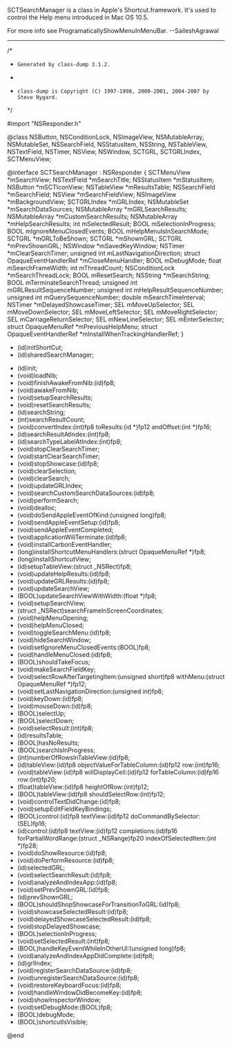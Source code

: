 SCTSearchManager is a class in Apple's Shortcut.framework. It's used to control the Help menu introduced in Mac OS 10.5.

For more info see ProgramaticallyShowMenuInMenuBar. --SaileshAgrawal

----

    
/*
 *     Generated by class-dump 3.1.2.
 *
 *     class-dump is Copyright (C) 1997-1998, 2000-2001, 2004-2007 by Steve Nygard.
 */

#import "NSResponder.h"

@class NSButton, NSConditionLock, NSImageView, NSMutableArray, NSMutableSet, NSSearchField, NSStatusItem, NSString, NSTableView, NSTextField, NSTimer, NSView, NSWindow, SCTGRL, SCTGRLIndex, SCTMenuView;

@interface SCTSearchManager : NSResponder
{
    SCTMenuView *mSearchView;
    NSTextField *mSearchTitle;
    NSStatusItem *mStatusItem;
    NSButton *mSCTIconView;
    NSTableView *mResultsTable;
    NSSearchField *mSearchField;
    NSView *mSearchFieldView;
    NSImageView *mBackgroundView;
    SCTGRLIndex *mGRLIndex;
    NSMutableSet *mSearchDataSources;
    NSMutableArray *mGRLSearchResults;
    NSMutableArray *mCustomSearchResults;
    NSMutableArray *mHelpSearchResults;
    int mSelectedResult;
    BOOL mSelectionInProgress;
    BOOL mIgnoreMenuClosedEvents;
    BOOL mHelpMenuIsInSearchMode;
    SCTGRL *mGRLToBeShown;
    SCTGRL *mShownGRL;
    SCTGRL *mPrevShownGRL;
    NSWindow *mSavedKeyWindow;
    NSTimer *mClearSearchTimer;
    unsigned int mLastNavigationDirection;
    struct OpaqueEventHandlerRef *mCloseMenuHandler;
    BOOL mDebugMode;
    float mSearchFrameWidth;
    int mThreadCount;
    NSConditionLock *mSearchThreadLock;
    BOOL mResetSearch;
    NSString *mSearchString;
    BOOL mTerminateSearchThread;
    unsigned int mGRLResultSequenceNumber;
    unsigned int mHelpResultSequenceNumber;
    unsigned int mQuerySequenceNumber;
    double mSearchTimeInterval;
    NSTimer *mDelayedShowcaseTimer;
    SEL mMoveUpSelector;
    SEL mMoveDownSelector;
    SEL mMoveLeftSelector;
    SEL mMoveRightSelector;
    SEL mCarriageReturnSelector;
    SEL mNewLineSelector;
    SEL mEnterSelector;
    struct OpaqueMenuRef *mPreviousHelpMenu;
    struct OpaqueEventHandlerRef *mInstallWhenTrackingHandlerRef;
}

+ (id)initShortCut;
+ (id)sharedSearchManager;
- (id)init;
- (void)loadNib;
- (void)finishAwakeFromNib:(id)fp8;
- (void)awakeFromNib;
- (void)setupSearchResults;
- (void)resetSearchResults;
- (id)searchString;
- (int)searchResultCount;
- (void)convertIndex:(int)fp8 toResults:(id *)fp12 andOffset:(int *)fp16;
- (id)searchResultAtIndex:(int)fp8;
- (id)searchTypeLabelAtIndex:(int)fp8;
- (void)stopClearSearchTimer;
- (void)startClearSearchTimer;
- (void)stopShowcase:(id)fp8;
- (void)clearSelection;
- (void)clearSearch;
- (void)updateGRLIndex;
- (void)searchCustomSearchDataSources:(id)fp8;
- (void)performSearch;
- (void)dealloc;
- (void)doSendAppleEventOfKind:(unsigned long)fp8;
- (void)sendAppleEventSetup:(id)fp8;
- (void)sendAppleEventCompleted;
- (void)applicationWillTerminate:(id)fp8;
- (void)installCarbonEventHandler;
- (long)installShortcutMenuHandlers:(struct OpaqueMenuRef *)fp8;
- (long)installShortcutView;
- (id)setupTableView:(struct _NSRect)fp8;
- (void)updateHelpResults:(id)fp8;
- (void)updateGRLResults:(id)fp8;
- (void)updateSearchView;
- (BOOL)updateSearchViewWithWidth:(float *)fp8;
- (void)setupSearchView;
- (struct _NSRect)searchFrameInScreenCoordinates;
- (void)helpMenuOpening;
- (void)helpMenuClosed;
- (void)toggleSearchMenu:(id)fp8;
- (void)hideSearchWindow;
- (void)setIgnoreMenuClosedEvents:(BOOL)fp8;
- (void)handleMenuClosed:(id)fp8;
- (BOOL)shouldTakeFocus;
- (void)makeSearchFieldKey;
- (void)selectRowAfterTargetingItem:(unsigned short)fp8 withMenu:(struct OpaqueMenuRef *)fp12;
- (void)setLastNavigationDirection:(unsigned int)fp8;
- (void)keyDown:(id)fp8;
- (void)mouseDown:(id)fp8;
- (BOOL)selectUp;
- (BOOL)selectDown;
- (void)selectResult:(int)fp8;
- (id)resultsTable;
- (BOOL)hasNoResults;
- (BOOL)searchIsInProgress;
- (int)numberOfRowsInTableView:(id)fp8;
- (id)tableView:(id)fp8 objectValueForTableColumn:(id)fp12 row:(int)fp16;
- (void)tableView:(id)fp8 willDisplayCell:(id)fp12 forTableColumn:(id)fp16 row:(int)fp20;
- (float)tableView:(id)fp8 heightOfRow:(int)fp12;
- (BOOL)tableView:(id)fp8 shouldSelectRow:(int)fp12;
- (void)controlTextDidChange:(id)fp8;
- (void)setupEditFieldKeyBindings;
- (BOOL)control:(id)fp8 textView:(id)fp12 doCommandBySelector:(SEL)fp16;
- (id)control:(id)fp8 textView:(id)fp12 completions:(id)fp16 forPartialWordRange:(struct _NSRange)fp20 indexOfSelectedItem:(int *)fp28;
- (void)doShowResource:(id)fp8;
- (void)doPerformResource:(id)fp8;
- (id)selectedGRL;
- (void)selectSearchResult:(id)fp8;
- (void)analyzeAndIndexApp:(id)fp8;
- (void)setPrevShownGRL:(id)fp8;
- (id)prevShownGRL;
- (BOOL)shouldShopShowcaseForTransitionToGRL:(id)fp8;
- (void)showcaseSelectedResult:(id)fp8;
- (void)delayedShowcaseSelectedResult:(id)fp8;
- (void)stopDelayedShowcase;
- (BOOL)selectionInProgress;
- (void)setSelectedResult:(int)fp8;
- (BOOL)handleKeyEventWhileInOtherUI:(unsigned long)fp8;
- (void)analyzeAndIndexAppDidComplete:(id)fp8;
- (id)grlIndex;
- (void)registerSearchDataSource:(id)fp8;
- (void)unregisterSearchDataSource:(id)fp8;
- (void)restoreKeyboardFocus:(id)fp8;
- (void)handleWindowDidBecomeKey:(id)fp8;
- (void)showInspectorWindow;
- (void)setDebugMode:(BOOL)fp8;
- (BOOL)debugMode;
- (BOOL)shortcutIsVisible;

@end

